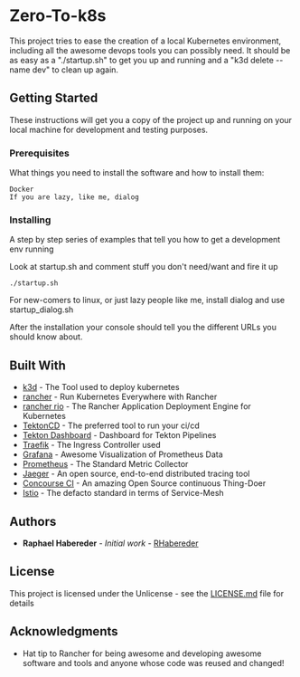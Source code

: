 # Zero-To-k8s

This project tries to ease the creation of a local Kubernetes environment, including all the awesome devops tools you can possibly need. 
It should be as easy as a "./startup.sh" to get you up and running and a "k3d delete --name dev" to clean up again. 

## Getting Started

These instructions will get you a copy of the project up and running on your local machine for development and testing purposes. 


### Prerequisites

What things you need to install the software and how to install them:

```
Docker 
If you are lazy, like me, dialog
```

### Installing

A step by step series of examples that tell you how to get a development env running

Look at startup.sh and comment stuff you don't need/want and fire it up

```
./startup.sh
```

For new-comers to linux, or just lazy people like me, install dialog and use startup_dialog.sh


After the installation your console should tell you the different URLs you should know about.


## Built With

* [k3d](https://github.com/rancher/k3d) - The Tool used to deploy kubernetes
* [rancher](https://rancher.com/) - Run Kubernetes Everywhere with Rancher
* [rancher rio](https://rio.io/) - The Rancher Application Deployment Engine for Kubernetes
* [TektonCD](https://github.com/tektoncd/pipeline) - The preferred tool to run your ci/cd
* [Tekton Dashboard](https://github.com/tektoncd/dashboard) - Dashboard for Tekton Pipelines
* [Traefik](https://traefik.io/) - The Ingress Controller used
* [Grafana](https://maven.apache.org/) - Awesome Visualization of Prometheus Data
* [Prometheus](https://prometheus.io/) - The Standard Metric Collector
* [Jaeger](https://www.jaegertracing.io/) - An open source, end-to-end distributed tracing tool
* [Concourse CI](https://concourse-ci.org/) - An amazing Open Source continuous Thing-Doer
* [Istio](https://istio.io/) - The defacto standard in terms of Service-Mesh

## Authors

* **Raphael Habereder** - *Initial work* - [RHabereder](https://github.com/RHabereder)

## License

This project is licensed under the Unlicense - see the [LICENSE.md](LICENSE.md) file for details

## Acknowledgments

* Hat tip to Rancher for being awesome and developing awesome software and tools and anyone whose code was reused and changed!



